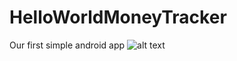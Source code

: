 # HelloWorldMoneyTracker
Our first simple android app
![alt text](https://github.com/netimen/HelloWorldMoneyTracker/blob/master/design.jpg)
